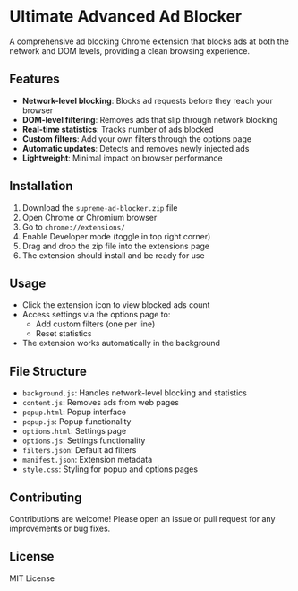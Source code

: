 # Ultimate Advanced Ad Blocker

A comprehensive ad blocking Chrome extension that blocks ads at both the network and DOM levels, providing a clean browsing experience.

## Features

- **Network-level blocking**: Blocks ad requests before they reach your browser
- **DOM-level filtering**: Removes ads that slip through network blocking
- **Real-time statistics**: Tracks number of ads blocked
- **Custom filters**: Add your own filters through the options page
- **Automatic updates**: Detects and removes newly injected ads
- **Lightweight**: Minimal impact on browser performance

## Installation

1. Download the `supreme-ad-blocker.zip` file
2. Open Chrome or Chromium browser
3. Go to `chrome://extensions/`
4. Enable Developer mode (toggle in top right corner)
5. Drag and drop the zip file into the extensions page
6. The extension should install and be ready for use

## Usage

- Click the extension icon to view blocked ads count
- Access settings via the options page to:
  - Add custom filters (one per line)
  - Reset statistics
- The extension works automatically in the background

## File Structure

- `background.js`: Handles network-level blocking and statistics
- `content.js`: Removes ads from web pages
- `popup.html`: Popup interface
- `popup.js`: Popup functionality
- `options.html`: Settings page
- `options.js`: Settings functionality
- `filters.json`: Default ad filters
- `manifest.json`: Extension metadata
- `style.css`: Styling for popup and options pages

## Contributing

Contributions are welcome! Please open an issue or pull request for any improvements or bug fixes.

## License

MIT License
